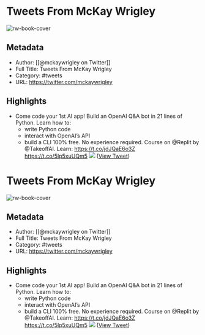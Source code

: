 # Tweets From McKay Wrigley

![rw-book-cover](https://pbs.twimg.com/profile_images/1552979440547704832/WX5crG9I.jpg)

## Metadata
- Author: [[@mckaywrigley on Twitter]]
- Full Title: Tweets From McKay Wrigley
- Category: #tweets
- URL: https://twitter.com/mckaywrigley

## Highlights
- Come code your 1st AI app!
  Build an OpenAI Q&A bot in 21 lines of Python.
  Learn how to:
  - write Python code
  - interact with OpenAI’s API
  - build a CLI
  100% free. No experience required.
  Course on @Replit by @TakeoffAI.
  Learn: https://t.co/jdJQaE6o3Z https://t.co/5Ip5xuUQm5
  ![](https://pbs.twimg.com/media/FuQsmXwaEAA0rwi.jpg) ([View Tweet](https://twitter.com/mckaywrigley/status/1649492404943323136))
# Tweets From McKay Wrigley

![rw-book-cover](https://pbs.twimg.com/profile_images/1552979440547704832/WX5crG9I.jpg)

## Metadata
- Author: [[@mckaywrigley on Twitter]]
- Full Title: Tweets From McKay Wrigley
- Category: #tweets
- URL: https://twitter.com/mckaywrigley

## Highlights
- Come code your 1st AI app!
  Build an OpenAI Q&A bot in 21 lines of Python.
  Learn how to:
  - write Python code
  - interact with OpenAI’s API
  - build a CLI
  100% free. No experience required.
  Course on @Replit by @TakeoffAI.
  Learn: https://t.co/jdJQaE6o3Z https://t.co/5Ip5xuUQm5
  ![](https://pbs.twimg.com/media/FuQsmXwaEAA0rwi.jpg) ([View Tweet](https://twitter.com/mckaywrigley/status/1649492404943323136))
